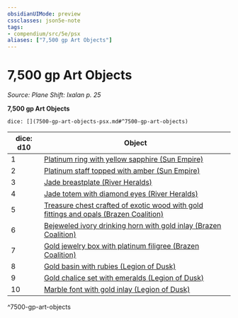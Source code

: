 ```yaml
---
obsidianUIMode: preview
cssclasses: json5e-note
tags:
- compendium/src/5e/psx
aliases: ["7,500 gp Art Objects"]
---
```

# 7,500 gp Art Objects
*Source: Plane Shift: Ixalan p. 25* 

**7,500 gp Art Objects**

`dice: [](7500-gp-art-objects-psx.md#^7500-gp-art-objects)`

| dice: d10 | Object |
|-----------|--------|
| 1 | [Platinum ring with yellow sapphire (Sun Empire)](2-Mechanics/CLI/items/platinum-ring-with-yellow-sapphire-sun-empire-psx.md) |
| 2 | [Platinum staff topped with amber (Sun Empire)](2-Mechanics/CLI/items/platinum-staff-topped-with-amber-sun-empire-psx.md) |
| 3 | [Jade breastplate (River Heralds)](2-Mechanics/CLI/items/jade-breastplate-river-heralds-psx.md) |
| 4 | [Jade totem with diamond eyes (River Heralds)](2-Mechanics/CLI/items/jade-totem-with-diamond-eyes-river-heralds-psx.md) |
| 5 | [Treasure chest crafted of exotic wood with gold fittings and opals (Brazen Coalition)](2-Mechanics/CLI/items/treasure-chest-crafted-of-exotic-wood-with-gold-fittings-and-opals-brazen-coalition-psx.md) |
| 6 | [Bejeweled ivory drinking horn with gold inlay (Brazen Coalition)](2-Mechanics/CLI/items/bejeweled-ivory-drinking-horn-with-gold-inlay-brazen-coalition-psx.md) |
| 7 | [Gold jewelry box with platinum filigree (Brazen Coalition)](2-Mechanics/CLI/items/gold-jewelry-box-with-platinum-filigree-brazen-coalition-psx.md) |
| 8 | [Gold basin with rubies (Legion of Dusk)](2-Mechanics/CLI/items/gold-basin-with-rubies-legion-of-dusk-psx.md) |
| 9 | [Gold chalice set with emeralds (Legion of Dusk)](2-Mechanics/CLI/items/gold-chalice-set-with-emeralds-legion-of-dusk-psx.md) |
| 10 | [Marble font with gold inlay (Legion of Dusk)](2-Mechanics/CLI/items/marble-font-with-gold-inlay-legion-of-dusk-psx.md) |
^7500-gp-art-objects